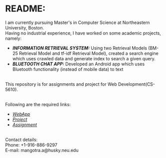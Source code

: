 # README:

I am currently pursuing Master's in Computer Science at Northeastern University, Boston. <br />
Having no industrial experience, I have worked on some academic projects, namely:<br />
* **_INFORMATION RETRIEVAL SYSTEM:_** Using two Retrieval Models (BM-25 Retrieval Model and tf-idf Retrieval Model),
created a search engine which uses crawled data and generate index to search a given query.<br />
* **_BLUETOOTH CHAT APP:_** Developed an Android app which uses Bluetooth functionality (instead of mobile data) to text<br /><br />

This repository is for assignments and project for Web Development(CS-5610).<br /><br />

Following are the required links:<br />
* [_WebApp_](https://mangotra-amit-webdev.herokuapp.com)
* [_Project_](https://mangotra-amit-webdev.herokuapp.com/project/index.html)
* [_Assignment_](https://mangotra-amit-webdev.herokuapp.com/assignment/)
<br />
Contact details:<br />
Phone: +1-916-886-9297<br />
E-mail: mangotra.a@husky.neu.edu
